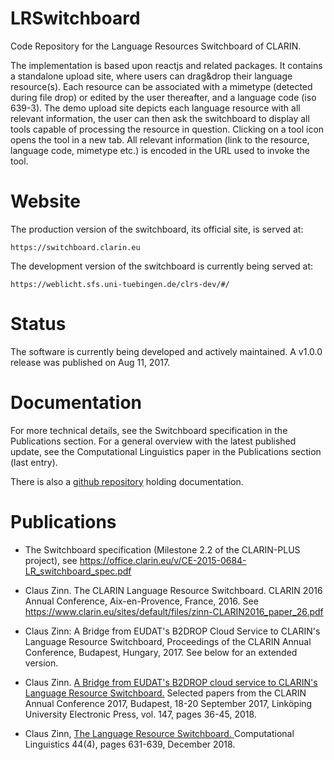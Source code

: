 # LRSwitchboard
Code Repository for the Language Resources Switchboard of CLARIN.

The implementation is based upon reactjs and related packages. It contains a standalone upload site,
where users can drag&drop their language resource(s). Each resource can be associated with a
mimetype (detected during file drop) or edited by the user thereafter, and a language code (iso
639-3). The demo upload site depicts each language resource with all relevant information, the user
can then ask the switchboard to display all tools capable of processing the resource in question.
Clicking on a tool icon opens the tool in a new tab. All relevant information (link to the
resource, language code, mimetype etc.) is encoded in the URL used to invoke the tool.

# Website

The production version of the switchboard, its official site, is served at:

```https://switchboard.clarin.eu ```

The development version of the switchboard is currently being served at:

```https://weblicht.sfs.uni-tuebingen.de/clrs-dev/#/ ```


# Status
The software is currently being developed and actively maintained. A v1.0.0 release was published on Aug 11, 2017.

# Documentation

For more technical details, see the Switchboard specification in the Publications section. For a
general overview with the latest published update, see the Computational Linguistics paper in the
Publications section (last entry).

There is also a <a href="https://github.com/clarin-eric/LRSwitchboard-doc">github repository</a> holding documentation.


# Publications

- The Switchboard specification (Milestone 2.2 of the CLARIN-PLUS project), see https://office.clarin.eu/v/CE-2015-0684-LR_switchboard_spec.pdf

- Claus Zinn. The CLARIN Language Resource Switchboard. CLARIN 2016 Annual Conference, Aix-en-Provence, France, 2016.
See https://www.clarin.eu/sites/default/files/zinn-CLARIN2016_paper_26.pdf

- Claus Zinn: A Bridge from EUDAT's B2DROP Cloud Service to CLARIN's Language Resource Switchboard, Proceedings of the CLARIN Annual Conference, Budapest, Hungary, 2017. See below for an extended version.

- Claus Zinn. <a href="http://www.ep.liu.se/ecp/147/004/ecp17147004.pdf"> A Bridge from EUDAT's B2DROP cloud service to CLARIN's Language Resource Switchboard.</a> Selected papers from the CLARIN Annual Conference 2017, Budapest, 18-20 September 2017, Linköping University Electronic Press, vol. 147, pages 36-45, 2018.

- Claus Zinn, <a href="https://www.mitpressjournals.org/doi/pdf/10.1162/coli_a_00329"> The Language Resource Switchboard. </a> Computational Linguistics 44(4), pages 631-639, December 2018.
